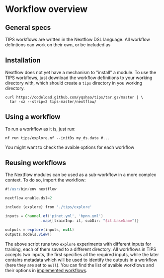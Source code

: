 # Workflow overview

## General specs
TIPS workflows are written in the Nextflow DSL language. All workflow defintions
can work on their own, or be included as

## Installation

Nextflow does not yet have a mechanism to "install" a module. To use the TIPS 
workflows, just download the workflow definitions to your working directory 
with, which should create a `tips` directory in you working directory.

```shell
curl https://codeload.github.com/yqshao/tips/tar.gz/master | \
  tar -xz --strip=2 tips-master/nextflow/
```

## Using a workflow

To run a workflow as it is, just run:

```shell
nf run tips/explore.nf --initDs my_ds.data #...
```

You might want to check the avaible options for each workflow

## Reusing workflows

The Nextflow modules can be used as a sub-workflow in a more complex 
context. To do so, import the workflow:

```groovy
#!/usr/bin/env nextflow

nextflow.enable.dsl=2

include {explore} from './tips/explore'

inputs = Channel.of('pinet.yml', 'bpnn.yml')
                .map{[trainInp: it, subDir: "$it.baseName"]}

outputs = explore(inputs, null)
outputs.models.view()
```

The above script runs two `explore` experiments with different inputs for
training, each of them saved to a different directory. All workflows in TIPS
accepts two inputs, the first specifies all the required inputs, while the later
contains metadata which will be used to identify the outputs in a workflow (here
they are set to `null`). You can find the list of avaible workflows and their
options in [implemented workflows](implements.md).
